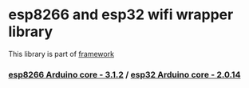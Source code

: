 # esp8266 and esp32 wifi wrapper library

This library is part of [framework](https://github.com/serek4/esp-basic)

### [esp8266 Arduino core - 3.1.2](https://github.com/esp8266/Arduino/tree/3.1.2) / [esp32 Arduino core - 2.0.14](https://github.com/espressif/arduino-esp32/tree/2.0.14)
